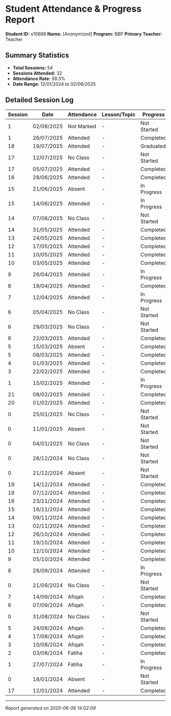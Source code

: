 # Student Attendance & Progress Report

**Student ID:** s10688
**Name:** [Anonymized]
**Program:** BBP
**Primary Teacher:** Teacher

## Summary Statistics
- **Total Sessions:** 54
- **Sessions Attended:** 32
- **Attendance Rate:** 59.3%
- **Date Range:** 12/01/2024 to 02/08/2025

## Detailed Session Log

| Session | Date | Attendance | Lesson/Topic | Progress |
|---------|------|------------|--------------|----------|
| 1 | 02/08/2025 | Not Marked | - | Not Started |
| 1 | 26/07/2025 | Attended | - | Completed |
| 18 | 19/07/2025 | Attended | - | Graduated |
| 17 | 12/07/2025 | No Class | - | Not Started |
| 17 | 05/07/2025 | Attended | - | Completed |
| 16 | 28/06/2025 | Attended | - | Completed |
| 15 | 21/06/2025 | Absent | - | In Progress |
| 15 | 14/06/2025 | Attended | - | In Progress |
| 14 | 07/06/2025 | No Class | - | Not Started |
| 14 | 31/05/2025 | Attended | - | Completed |
| 13 | 24/05/2025 | Attended | - | Completed |
| 12 | 17/05/2025 | Attended | - | Completed |
| 11 | 10/05/2025 | Attended | - | Completed |
| 10 | 03/05/2025 | Attended | - | Completed |
| 9 | 26/04/2025 | Attended | - | In Progress |
| 8 | 19/04/2025 | Attended | - | Completed |
| 7 | 12/04/2025 | Attended | - | In Progress |
| 6 | 05/04/2025 | No Class | - | Not Started |
| 6 | 29/03/2025 | No Class | - | Not Started |
| 6 | 22/03/2025 | Attended | - | Completed |
| 5 | 15/03/2025 | Absent | - | Completed |
| 5 | 08/03/2025 | Attended | - | Completed |
| 4 | 01/03/2025 | Attended | - | Completed |
| 3 | 22/02/2025 | Attended | - | Completed |
| 1 | 15/02/2025 | Attended | - | In Progress |
| 21 | 08/02/2025 | Attended | - | Completed |
| 20 | 01/02/2025 | Attended | - | Completed |
| 0 | 25/01/2025 | No Class | - | Not Started |
| 0 | 11/01/2025 | Absent | - | Not Started |
| 0 | 04/01/2025 | No Class | - | Not Started |
| 0 | 28/12/2024 | No Class | - | Not Started |
| 0 | 21/12/2024 | Absent | - | Not Started |
| 19 | 14/12/2024 | Attended | - | Completed |
| 18 | 07/12/2024 | Attended | - | Completed |
| 16 | 23/11/2024 | Attended | - | Completed |
| 15 | 16/11/2024 | Attended | - | Completed |
| 14 | 09/11/2024 | Attended | - | Completed |
| 13 | 02/11/2024 | Attended | - | Completed |
| 12 | 26/10/2024 | Attended | - | Completed |
| 11 | 19/10/2024 | Attended | - | Completed |
| 10 | 12/10/2024 | Attended | - | Completed |
| 9 | 05/10/2024 | Attended | - | Completed |
| 8 | 28/09/2024 | Attended | - | In Progress |
| 0 | 21/09/2024 | No Class | - | Not Started |
| 7 | 14/09/2024 | Afiqah | - | Completed |
| 6 | 07/09/2024 | Afiqah | - | Completed |
| 0 | 31/08/2024 | No Class | - | Not Started |
| 5 | 24/08/2024 | Afiqah | - | Completed |
| 4 | 17/08/2024 | Afiqah | - | Completed |
| 3 | 10/08/2024 | Afiqah | - | Completed |
| 2 | 03/08/2024 | Fatiha | - | Completed |
| 1 | 27/07/2024 | Fatiha | - | In Progress |
| 0 | 18/01/2024 | Absent | - | Not Started |
| 17 | 12/01/2024 | Attended | - | Completed |

---
*Report generated on 2025-08-06 14:02:09*